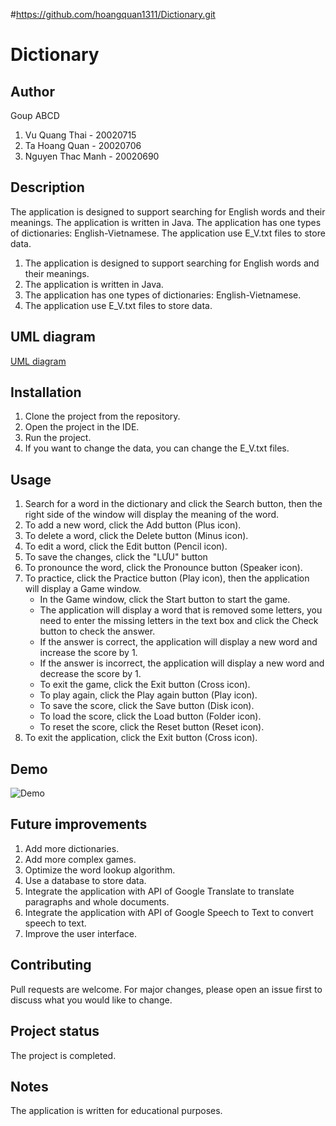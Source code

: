 ﻿#https://github.com/hoangquan1311/Dictionary.git
# Dictionary
## Author
Goup ABCD
  1. Vu Quang Thai - 20020715
  2. Ta Hoang Quan - 20020706
  3. Nguyen Thac Manh - 20020690
## Description
The application is designed to support searching for English words and their meanings. The application is written in Java. The application has one types of dictionaries: English-Vietnamese. The application use E_V.txt files to store data.
  1. The application is designed to support searching for English words and their meanings.
  2. The application is written in Java.
  3. The application has one types of dictionaries: English-Vietnamese.
  4. The application use E_V.txt files to store data.
## UML diagram
[UML diagram](https://drive.google.com/file/d/1pWqViAebn5XaW57bH1O0-PL4V27439a8/view?usp=sharing)
## Installation
  1. Clone the project from the repository.
  2. Open the project in the IDE.
  3. Run the project.
  4. If you want to change the data, you can change the E_V.txt files.
## Usage
  1. Search for a word in the dictionary and click the Search button, then the right side of the window will display the meaning of the word.
  2. To add a new word, click the Add button (Plus icon).
  3. To delete a word, click the Delete button (Minus icon).
  4. To edit a word, click the Edit button (Pencil icon).
  5. To save the changes, click the "LƯU" button 
  6. To pronounce the word, click the Pronounce button (Speaker icon).
  7. To practice, click the Practice button (Play icon), then the application will display a Game window.
      * In the Game window, click the Start button to start the game.
      * The application will display a word that is removed some letters, you need to enter the missing letters in the text box and click the Check button to check the answer.
      * If the answer is correct, the application will display a new word and increase the score by 1.
      * If the answer is incorrect, the application will display a new word and decrease the score by 1.
      * To exit the game, click the Exit button (Cross icon).
      * To play again, click the Play again button (Play icon).
      * To save the score, click the Save button (Disk icon).
      * To load the score, click the Load button (Folder icon).
      * To reset the score, click the Reset button (Reset icon).
  8. To exit the application, click the Exit button (Cross icon).
## Demo
![Demo](https://drive.google.com/file/d/16Uj-bukftgo0Ug8Ic3wSBBzZAsPCMz-Y/view?usp=sharing)
## Future improvements
  1. Add more dictionaries.
  2. Add more complex games.
  3. Optimize the word lookup algorithm.
  4. Use a database to store data.
  5. Integrate the application with API of Google Translate to translate paragraphs and whole documents.
  6. Integrate the application with API of Google Speech to Text to convert speech to text.
  7. Improve the user interface.
## Contributing
Pull requests are welcome. For major changes, please open an issue first to discuss what you would like to change.
## Project status
The project is completed.
## Notes
The application is written for educational purposes.
